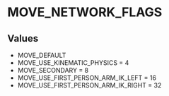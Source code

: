 # MOVE_NETWORK_FLAGS

## Values
* MOVE_DEFAULT
* MOVE_USE_KINEMATIC_PHYSICS = 4
* MOVE_SECONDARY = 8
* MOVE_USE_FIRST_PERSON_ARM_IK_LEFT = 16
* MOVE_USE_FIRST_PERSON_ARM_IK_RIGHT = 32